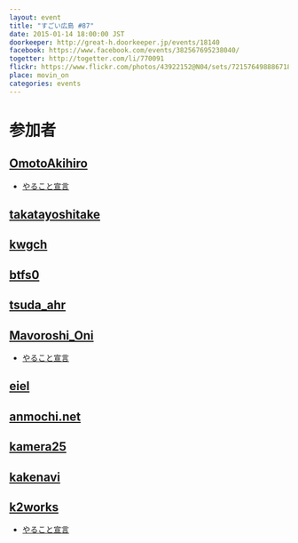 ```yaml
---
layout: event
title: "すごい広島 #87"
date: 2015-01-14 18:00:00 JST
doorkeeper: http://great-h.doorkeeper.jp/events/18140
facebook: https://www.facebook.com/events/382567695238040/
togetter: http://togetter.com/li/770091
flickr: https://www.flickr.com/photos/43922152@N04/sets/72157649888671828/
place: movin_on
categories: events
---
```


# 参加者


## [OmotoAkihiro](https://github.com/OmotoAkihiro)

* [やること宣言](https://github.com/great-h/great-h.github.io/issues/1483)


## [takatayoshitake](http://twitter.com/takatayoshitake)


## [kwgch](http://twitter.com/ducky19999)


## [btfs0](http://twitter.com/btfs0)


## [tsuda_ahr](http://twitter.com/tsuda_ahr)


## [Mavoroshi_Oni](http://twitter.com/Mavoroshi_Oni)

* [やること宣言](https://github.com/great-h/great-h.github.io/issues/1479)


## [eiel](https://github.com/eiel)


## [anmochi.net](https://www.facebook.com/anmochi.net)


## [kamera25](https://github.com/kamera25)


## [kakenavi](http://twitter.com/kakenavi)

## [k2works](https://github.com/k2works)

* [やること宣言](https://github.com/great-h/great-h.github.io/issues/1491)
